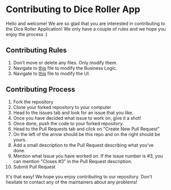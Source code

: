 # Contributing to Dice Roller App
Hello and welcome! We are so glad that you are interested in contributing to the Dice Roller Application!
We only have a couple of rules and we hope you enjoy the process :)

## Contributing Rules
1. Don't move or delete any files. Only modify them.
2. Navigate to [this](https://github.com/onCreate-PESUECC/Dice-Roller-App/blob/main/src/main/java/com/example/android/diceroller/MainActivity.kt) file to modify the Business Logic.
3. Navigate to [this](https://github.com/onCreate-PESUECC/Dice-Roller-App/blob/main/src/main/res/layout/activity_main.xml) file to modify the UI.

## Contributing Process
1. Fork the repository
2. Clone your forked repository to your computer
3. Head to the issues tab and look for an issue that you like.
4. Once you have decided what issue to work on, give it a shot!
5. Once done, push the code to your forked repository.
6. Head to the Pull Requests tab and click on "Create New Pull Request"
7. On the left of the arrow should be this repo and on the right should be yours.
8. Add a small description to the Pull Request describing what you've done.
9. Mention what Issue you have worked on. If the issue number is #3, you can mention "Closes #3" in the Pull Request description.
10. Submit Pull Request

It's that easy! We hope you enjoy contributing to our repository. Don't hesitate to contact any of the maintainers about any problems!
